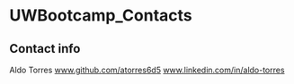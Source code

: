 # UWBootcamp_Contacts

## Contact info

Aldo Torres   www.github.com/atorres6d5 www.linkedin.com/in/aldo-torres
